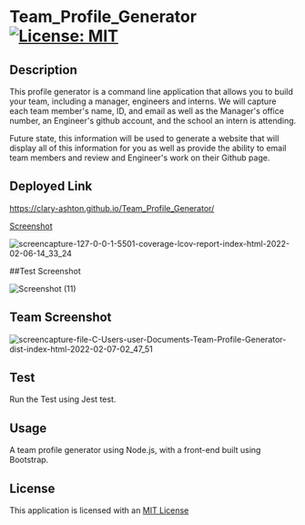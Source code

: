# Team_Profile_Generator [![License: MIT](https://img.shields.io/badge/License-MIT-yellow.svg)](https://opensource.org/licenses/MIT)

## Description

This profile generator is a command line application that allows you to build your team, including a manager, engineers and interns. We will capture each team member's name, ID, and email as well as the Manager's office number, an Engineer's github account, and the school an intern is attending.

Future state, this information will be used to generate a website that will display all of this information for you as well as provide the ability to email team members and review and Engineer's work on their Github page.


## Deployed Link

https://clary-ashton.github.io/Team_Profile_Generator/



[Screenshot](#screenshot)

![screencapture-127-0-0-1-5501-coverage-lcov-report-index-html-2022-02-06-14_33_24](https://user-images.githubusercontent.com/78886789/152686001-a2d42c76-7e45-448b-90c2-296e2819907f.png)

##Test Screenshot

![Screenshot (11)](https://user-images.githubusercontent.com/78886789/149640176-364bdbec-2aa0-4944-bde4-d243f501fda9.png)

## Team Screenshot

![screencapture-file-C-Users-user-Documents-Team-Profile-Generator-dist-index-html-2022-02-07-02_47_51](https://user-images.githubusercontent.com/78886789/152716857-9b687c74-c869-4581-a56d-04e1daefca3b.png)



## Test

Run the Test using Jest test.

## Usage
A team profile generator using Node.js, with a front-end built using Bootstrap.

## License
This application is licensed with an [MIT License](./LICENSE)



